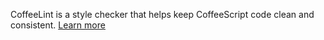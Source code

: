 CoffeeLint is a style checker that helps keep CoffeeScript code clean and consistent. [Learn more](https://github.com/clutchski/coffeelint)
